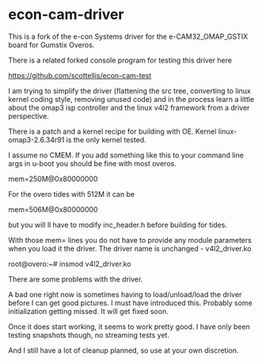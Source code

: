  econ-cam-driver
=============

This is a fork of the e-con Systems driver for the e-CAM32_OMAP_GSTIX 
board for Gumstix Overos.

There is a related forked console program for testing this driver here

https://github.com/scottellis/econ-cam-test

I am trying to simplify the driver (flattening the src tree, converting to
linux kernel coding style, removing unused code) and in the process learn a 
little about the omap3 isp controller and the linux v4l2 framework from a 
driver perspective.

There is a patch and a kernel recipe for building with OE. 
Kernel linux-omap3-2.6.34r91 is the only kernel tested. 

I assume no CMEM. If you add something like this to your command line args 
in u-boot you should be fine with most overos.

mem=250M@0x80000000

For the overo tides with 512M it can be

mem=506M@0x80000000

but you will ll have to modify inc_header.h before building for tides.

With those mem= lines you do not have to provide any module parameters when
you load it the driver. The driver name is unchanged - v4l2_driver.ko

root@overo:~# insmod v4l2_driver.ko

There are some problems with the driver. 

A bad one right now is sometimes having to load/unload/load the driver before 
I can get good pictures. I must have introduced this. Probably some 
initialization getting missed. It will get fixed soon.

Once it does start working, it seems to work pretty good. I have only been
testing snapshots though, no streaming tests yet.

And I still have a lot of cleanup planned, so use at your own discretion.


